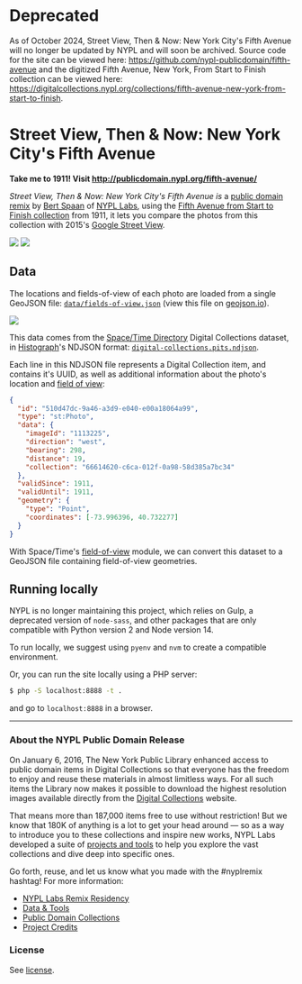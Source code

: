 # Deprecated

As of October 2024, Street View, Then & Now: New York City's Fifth Avenue will no longer be updated by NYPL and will soon be archived. Source code for the site can be viewed here: https://github.com/nypl-publicdomain/fifth-avenue and the digitized Fifth Avenue, New York, From Start to Finish collection can be viewed here: https://digitalcollections.nypl.org/collections/fifth-avenue-new-york-from-start-to-finish.

# Street View, Then & Now: New York City's Fifth Avenue

**Take me to 1911! Visit http://publicdomain.nypl.org/fifth-avenue/**

_Street View, Then & Now: New York City's Fifth Avenue is_ a [public domain remix](http://publicdomain.nypl.org) by [Bert Spaan](https://twitter.com/bertspaan) of [NYPL Labs](http://labs.nypl.org), using the [Fifth Avenue from Start to Finish collection](http://digitalcollections.nypl.org/collections/fifth-avenue-new-york-from-start-to-finish#/?tab=about) from 1911, it lets you compare the photos from this collection with
2015's [Google Street View](https://www.google.nl/maps/@40.7528429,-73.9813567,3a,75y,299.2h,96.54t/data=!3m6!1e1!3m4!1sFR-Gcj5IDRGxJ72fhcikWw!2e0!7i13312!8i6656).

![](photos/510d47dc-9a95-a3d9-e040-e00a18064a99.jpg)
![](img/street-view.jpg)

## Data

The locations and fields-of-view of each photo are loaded from a single GeoJSON file: [`data/fields-of-view.json`](data/fields-of-view.json) (view this file on [geojson.io](http://geojson.io/#data=data:text/x-url,https%3A%2F%2Fraw.githubusercontent.com%2FNYPL-publicdomain%2Ffifth-avenue%2Fgh-pages%2Fdata%2Ffields-of-view.json)).

[![](img/field-of-view.png)](data/fields-of-view.json)

This data comes from the [Space/Time Directory](http://spacetime.nypl.org/) Digital Collections dataset, in [Histograph](https://github.com/histograph/histograph)'s NDJSON format: [`digital-collections.pits.ndjson`](https://github.com/nypl-spacetime/data/blob/master/digital-collections/digital-collections.pits.ndjson).

Each line in this NDJSON file represents a Digital Collection item, and contains it's UUID, as well as additional information about the photo's location and [field of view](https://en.wikipedia.org/wiki/Field_of_view):

```json
{
  "id": "510d47dc-9a46-a3d9-e040-e00a18064a99",
  "type": "st:Photo",
  "data": {
    "imageId": "1113225",
    "direction": "west",
    "bearing": 298,
    "distance": 19,
    "collection": "66614620-c6ca-012f-0a98-58d385a7bc34"
  },
  "validSince": 1911,
  "validUntil": 1911,
  "geometry": {
    "type": "Point",
    "coordinates": [-73.996396, 40.732277]
  }
}
```

With Space/Time's [field-of-view](https://github.com/nypl-spacetime/field-of-view) module, we can convert this dataset to a GeoJSON file containing field-of-view geometries.

## Running locally

NYPL is no longer maintaining this project, which relies on Gulp, a deprecated version of `node-sass`, and other packages that are only compatible with Python version 2 and Node version 14.

To run locally, we suggest using `pyenv` and `nvm` to create a compatible environment.

Or, you can run the site locally using a PHP server:

```bash
$ php -S localhost:8888 -t .
```

and go to `localhost:8888` in a browser.

---

### About the NYPL Public Domain Release

On January 6, 2016, The New York Public Library enhanced access to public domain items in Digital Collections so that everyone has the freedom to enjoy and reuse these materials in almost limitless ways. For all such items the Library now makes it possible to download the highest resolution images available directly from the [Digital Collections](http://digitalcollections.nypl.org) website.

That means more than 187,000 items free to use without restriction! But we know that 180K of anything is a lot to get your head around — so as a way to introduce you to these collections and inspire new works, NYPL Labs developed a suite of [projects and tools](http://nypl.org/publicdomain) to help you explore the vast collections and dive deep into specific ones.

Go forth, reuse, and let us know what you made with the #nyplremix hashtag! For more information:

- [NYPL Labs Remix Residency](http://www.nypl.org/help/about-nypl/fellowships-institutes/remix)
- [Data & Tools](https://github.com/NYPL-publicdomain/data-and-utilities)
- [Public Domain Collections](http://publicdomain.nypl.org)
- [Project Credits](https://github.com/NYPL-publicdomain/nypl-publicdomain.github.io#credits-for-the-january-2016-nypl-public-domain-release)

### License

See [license](/LICENSE).
